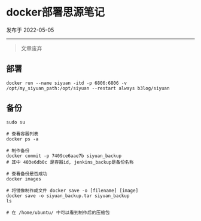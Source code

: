 # docker部署思源笔记

发布于 2022-05-05 
  
---


> 文章废弃

## 部署

```shell
docker run --name siyuan -itd -p 6806:6806 -v /opt/my_siyuan_path:/opt/siyuan --restart always b3log/siyuan
```

## 备份

```shell
sudo su

# 查看容器列表
docker ps -a

# 制作备份
docker commit -p 7409ce6aae7b siyuan_backup
# 其中 403e6db0c 是容器id, jenkins_backup是备份名称

# 查看备份是否成功
docker images

# 将镜像制作成文件 docker save -o [filename] [image]
docker save -o siyuan_backup.tar siyuan_backup
ls

# 在 /home/ubuntu/ 中可以看到制作后的压缩包
```